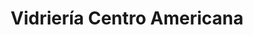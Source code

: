 ---
title: "Vidriería Centro Americana"
url: /quetzaltenango/vidrieria-centro-americana/
shop: Glaserei
---
